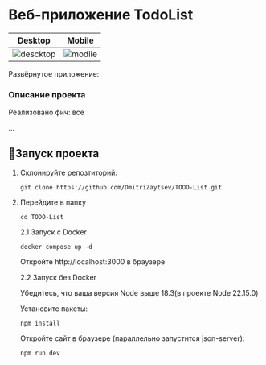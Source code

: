 # Веб-приложение TodoList

|    Desktop    |   Mobile    |
| :-----------: | :---------: |
| ![descktop]() | ![modile]() |

Развёрнутое приложение:
<br>

### Описание проекта

Реализовано фич: все

...

## 🚀Запуск проекта

1.  Склонируйте репозтиторий:

        git clone https://github.com/DmitriZaytsev/TODO-List.git

2.  Перейдите в папку

        cd TODO-List

    2.1 Запуск с Docker

        docker compose up -d

    Откройте http://localhost:3000 в браузере

    2.2 Запуск без Docker

    Убедитесь, что ваша версия Node выше 18.3(в проекте Node 22.15.0)

    Установите пакеты:

        npm install

    Откройте сайт в браузере (параллельно запустится json-server):

        npm run dev
